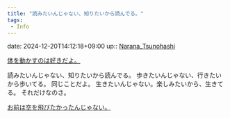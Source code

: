 ```yaml
---
title: "読みたいんじゃない、知りたいから読んでる。"
tags:
 - Info
---
```


date: 2024-12-20T14:12:18+09:00
up:: [Narana_Tsunohashi](../Bar/Novel/Nacaria/Narana_Tsunohashi.md)

[体を動かすのは好きだよ。](../Blogger/体を動かすのは好きだよ。.md)

読みたいんじゃない、知りたいから読んでる。
歩きたいんじゃない、行きたいから歩いてる。
同じことだよ。
生きたいんじゃない。楽しみたいから、生きてる。
それだけなのさ。

[お前は空を飛びたかったんじゃない。](お前は空を飛びたかったんじゃない。.md)